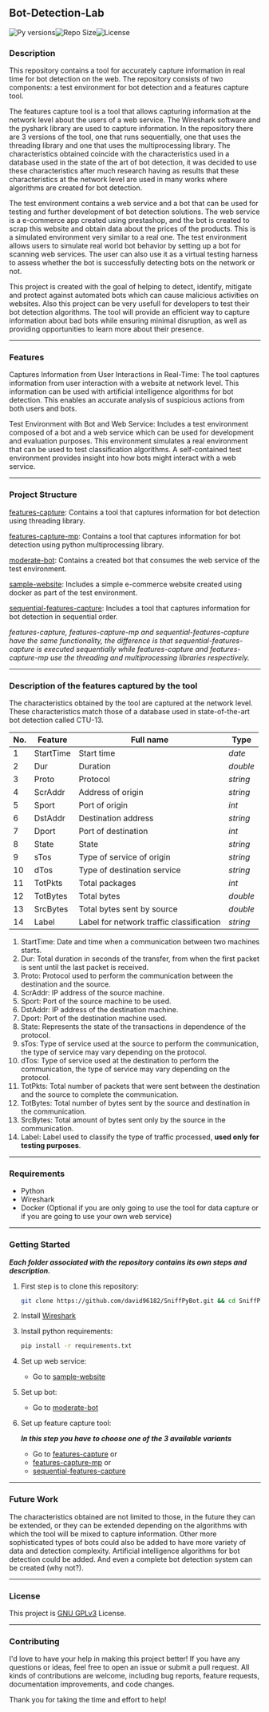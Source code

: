 ## Bot-Detection-Lab
![Py versions](https://img.shields.io/pypi/pyversions/Django)![Repo Size](https://img.shields.io/github/repo-size/david96182/bot-detection-lab)![License](https://img.shields.io/github/license/david96182/bot-detection-lab)

### Description

This repository contains a tool for accurately capture information in real time for bot detection on the web. The repository consists of two components: a test environment for bot detection and a features capture tool.

The features capture tool is a tool that allows capturing information at the network level about the users of a web service. The Wireshark software and the pyshark library are used to capture information. In the repository there are 3 versions of the tool, one that runs sequentially, one that uses the threading library and one that uses the multiprocessing library. The characteristics obtained coincide with the characteristics used in a database used in the state of the art of bot detection, it was decided to use these characteristics after much research having as results that these characteristics at the network level are used in many works where algorithms are created for bot detection. 

The test environment contains a web service and a bot that can be used for testing and further development of bot detection solutions. The web service is a e-commerce app created using prestashop, and the bot is created to scrap this website and obtain data about the prices of the products. This is a simulated environment very similar to a real one. The test environment allows users to simulate real world bot behavior by setting up a bot for scanning web services. The user can also use it as a virtual testing harness to assess whether the bot is successfully detecting bots on the network or not. 

This project is created with the goal of helping to detect, identify, mitigate and protect against automated bots which can cause malicious activities on websites. Also this project can be very usefull for developers to test their bot detection algorithms. The tool will provide an efficient way to capture information about bad bots while ensuring minimal disruption, as well as providing opportunities to learn more about their presence. 

---

### Features

Captures Information from User Interactions in Real-Time: The tool captures information from user interaction with a website at network level. This information can be used with artificial intelligence algorithms for bot detection. This enables an accurate analysis of suspicious actions from both users and bots. 

Test Environment with Bot and Web Service: Includes a test environment composed of a bot and a web service which can be used for development and evaluation purposes. This environment simulates a real environment that can be used to test classification algorithms. A self-contained test environment provides insight into how bots might interact with a web service. 

---

### Project Structure

[features-capture](https://github.com/david96182/SniffPyBot/tree/main/features-capture-mp): Contains a tool that captures information for bot detection using threading library. 

[features-capture-mp](https://github.com/david96182/SniffPyBot/tree/main/features-capture): Contains a tool that captures information for bot detection using python multiprocessing library. 

[moderate-bot](https://github.com/david96182/SniffPyBot/tree/main/moderate-bot): Contains a created bot that consumes the web service of the test environment. 

[sample-website](https://github.com/david96182/SniffPyBot/tree/main/sample-website): Includes a simple e-commerce website created using docker as part of the test environment. 

[sequential-features-capture](https://github.com/david96182/SniffPyBot/tree/main/sequential-features-capture): Includes a tool that captures information for bot detection in sequential order. 

*features-capture, features-capture-mp and sequential-features-capture have the same functionality, the difference is that sequential-features-capture is executed sequentially while features-capture and features-capture-mp use the threading and multiprocessing libraries respectively.*

---

### Description of the features captured by the tool

The characteristics obtained by the tool are captured at the network level. These characteristics match those of a database used in state-of-the-art bot detection called CTU-13.

| **No.** | **Feature** | **Full name**                            | **Type** |
| ------- | ----------- | ---------------------------------------- | -------- |
| 1       | StartTime   | Start time                               | *date*   |
| 2       | Dur         | Duration                                 | *double* |
| 3       | Proto       | Protocol                                 | *string* |
| 4       | ScrAddr     | Address of origin                        | *string* |
| 5       | Sport       | Port of origin                           | *int*    |
| 6       | DstAddr     | Destination address                      | *string* |
| 7       | Dport       | Port of destination                      | *int*    |
| 8       | State       | State                                    | *string* |
| 9       | sTos        | Type of service of origin                | *string* |
| 10      | dTos        | Type of destination service              | *string* |
| 11      | TotPkts     | Total packages                           | *int*    |
| 12      | TotBytes    | Total bytes                              | *double* |
| 13      | SrcBytes    | Total bytes sent by source               | *double* |
| 14      | Label       | Label for network traffic classification | *string* |

1. StartTime: Date and time when a communication between two machines starts.
2. Dur: Total duration in seconds of the transfer, from when the first packet is sent until the last packet is received.
3. Proto: Protocol used to perform the communication between the destination and the source.
4. ScrAddr: IP address of the source machine.
5. Sport: Port of the source machine to be used.
6. DstAddr: IP address of the destination machine.
7. Dport: Port of the destination machine used.
8. State: Represents the state of the transactions in dependence of the protocol.
9. sTos: Type of service used at the source to perform the communication, the type of service may vary depending on the protocol.
10. dTos: Type of service used at the destination to perform the communication, the type of service may vary depending on the protocol.
11. TotPkts: Total number of packets that were sent between the destination and the source to complete the communication.
12. TotBytes: Total number of bytes sent by the source and destination in the communication.
13. SrcBytes: Total amount of bytes sent only by the source in the communication.
14. Label: Label used to classify the type of traffic processed, **used only for testing purposes**.

---

### Requirements

- Python
- Wireshark
- Docker (Optional if you are only going to use the tool for data capture or if you are going to use your own web service)

---

### Getting Started

***Each folder associated with the repository contains its own steps and description.*** 

1. First step is to clone this repository:

   ```bash
   git clone https://github.com/david96182/SniffPyBot.git && cd SniffPyBot/
   ```

2. Install [Wireshark](https://www.wireshark.org/download.html)

2. Install python requirements:

   ```bash
   pip install -r requirements.txt
   ```

3. Set up web service:

   - Go to [sample-website](https://github.com/david96182/SniffPyBot/tree/main/sample-website)

4. Set up bot:

   - Go to [moderate-bot](https://github.com/david96182/SniffPyBot/tree/main/moderate-bot)

5. Set up feature capture tool:

   ***In this step you have to choose one of the 3 available variants***

   - Go to [features-capture](https://github.com/david96182/SniffPyBot/tree/main/features-capture-mp) or
   - [features-capture-mp](https://github.com/david96182/SniffPyBot/tree/main/features-capture) or
   - [sequential-features-capture](https://github.com/david96182/SniffPyBot/tree/main/sequential-features-capture)

---

### Future Work

The characteristics obtained are not limited to those, in the future they can be extended, or they can be extended depending on the algorithms with which the tool will be mixed to capture information. Other more sophisticated types of bots could also be added to have more variety of data and detection complexity.
Artificial intelligence algorithms for bot detection could be added. And even a complete bot detection system can be created (why not?).

---

### License
This project is [GNU GPLv3](LICENSE) License.

---

### Contributing

I'd love to have your help in making this project better! If you have any questions or ideas, feel free to open an issue or submit a pull request. All kinds of contributions are welcome, including bug reports, feature requests, documentation improvements, and code changes. 

Thank you for taking the time and effort to help!
